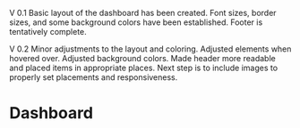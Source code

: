 V 0.1 Basic layout of the dashboard has been created.  Font sizes, border sizes, and some background colors have been established.  Footer is tentatively complete.

V 0.2 Minor adjustments to the layout and coloring.  Adjusted elements when hovered over.  Adjusted background colors.  Made header more readable and placed items in appropriate places.  Next step is to include images to properly set placements and responsiveness.

# Dashboard